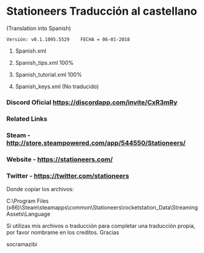 # Stationeers Traducción al castellano

(Translation into Spanish)

```[javascript]
Versión: v0.1.1095.5529    FECHA = 06-01-2018
```

1. Spanish.xml

2. Spanish_tips.xml 100%

3. Spanish_tutorial.xml 100%

4. Spanish_keys.xml (No traducido)

### Discord Oficial https://discordapp.com/invite/CxR3mRy

### Related Links
### Steam - http://store.steampowered.com/app/544550/Stationeers/

### Website - https://stationeers.com/

### Twitter - https://twitter.com/stationeers


Donde copiar los archivos:

C:\Program Files (x86)\Steam\steamapps\common\Stationeers\rocketstation_Data\StreamingAssets\Language

Si utilizas mis archivos o traducción para completar una traducción propia, por favor nombrame en los creditos. Gracias

socramazibi
